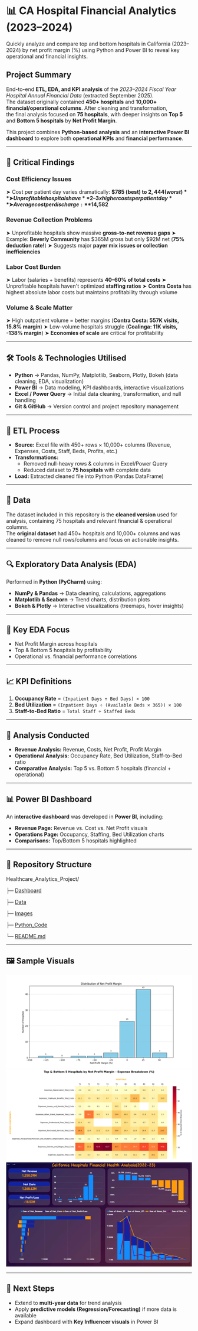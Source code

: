 # 📊 CA Hospital Financial Analytics (2023–2024)

Quickly analyze and compare top and bottom hospitals in California (2023–2024) by net profit margin (%) using Python and Power BI to reveal key operational and financial insights.


## Project Summary  
End-to-end **ETL, EDA, and KPI analysis** of the *2023–2024 Fiscal Year Hospital Annual Financial Data* (extracted September 2025).  
The dataset originally contained **450+ hospitals** and **10,000+ financial/operational columns**. After cleaning and transformation,  
the final analysis focused on **75 hospitals**, with deeper insights on **Top 5** and **Bottom 5 hospitals** by **Net Profit Margin**.  

This project combines **Python-based analysis** and an **interactive Power BI dashboard** to explore both **operational KPIs** and **financial performance**.  

---

## 🔑 Critical Findings

### Cost Efficiency Issues
 ➤ Cost per patient day varies dramatically: **$785 (best) to $2,444 (worst)**
 ➤ Unprofitable hospitals have **2–3x higher costs per patient day**
 ➤ Average cost per discharge: **$14,582**

### Revenue Collection Problems
 ➤ Unprofitable hospitals show massive **gross-to-net revenue gaps**
 ➤ Example: **Beverly Community** has $365M gross but only $92M net (**75% deduction rate!**)
 ➤ Suggests major **payer mix issues or collection inefficiencies**

### Labor Cost Burden
 ➤ Labor (salaries + benefits) represents **40–60% of total costs**
 ➤ Unprofitable hospitals haven't optimized **staffing ratios**
 ➤ **Contra Costa** has highest absolute labor costs but maintains profitability through volume

### Volume & Scale Matter
 ➤ High outpatient volume = better margins (**Contra Costa: 557K visits, 15.8% margin**)
 ➤ Low-volume hospitals struggle (**Coalinga: 11K visits, -138% margin**)
 ➤ **Economies of scale** are critical for profitability

 ---


## 🛠️ Tools & Technologies Utilised
- **Python** → Pandas, NumPy, Matplotlib, Seaborn, Plotly, Bokeh (data cleaning, EDA, visualization)  
- **Power BI** → Data modeling, KPI dashboards, interactive visualizations  
- **Excel / Power Query** → Initial data cleaning, transformation, and null handling  
- **Git & GitHub** → Version control and project repository management

---

## 🔄 ETL Process
- **Source:** Excel file with 450+ rows × 10,000+ columns (Revenue, Expenses, Costs, Staff, Beds, Profits, etc.)  
- **Transformations:**  
  - Removed null-heavy rows & columns in Excel/Power Query  
  - Reduced dataset to **75 hospitals** with complete data  
- **Load:** Extracted cleaned file into Python (Pandas DataFrame)  

---

## 📂 Data
The dataset included in this repository is the **cleaned version** used for analysis, containing 75 hospitals and relevant financial & operational columns.  
The **original dataset** had 450+ hospitals and 10,000+ columns and was cleaned to remove null rows/columns and focus on actionable insights.

---

## 🔍 Exploratory Data Analysis (EDA)
Performed in **Python (PyCharm)** using:  
- **NumPy & Pandas** → Data cleaning, calculations, aggregations  
- **Matplotlib & Seaborn** → Trend charts, distribution plots  
- **Bokeh & Plotly** → Interactive visualizations (treemaps, hover insights)

---

## 🔹 Key EDA Focus  
- Net Profit Margin across hospitals  
- Top & Bottom 5 hospitals by profitability  
- Operational vs. financial performance correlations  

---

## 📈 KPI Definitions
1. **Occupancy Rate** = `(Inpatient Days ÷ Bed Days) × 100`  
2. **Bed Utilization** = `(Inpatient Days ÷ (Available Beds × 365)) × 100`  
3. **Staff-to-Bed Ratio** = `Total Staff ÷ Staffed Beds`  

---

## 🧾 Analysis Conducted
- **Revenue Analysis:** Revenue, Costs, Net Profit, Profit Margin  
- **Operational Analysis:** Occupancy Rate, Bed Utilization, Staff-to-Bed ratio  
- **Comparative Analysis:** Top 5 vs. Bottom 5 hospitals (financial + operational)  

---

## 📊 Power BI Dashboard
An **interactive dashboard** was developed in **Power BI**, including:  
- **Revenue Page:** Revenue vs. Cost vs. Net Profit visuals  
- **Operations Page:** Occupancy, Staffing, Bed Utilization charts  
- **Comparisons:** Top/Bottom 5 hospitals highlighted  

---

## 📂 Repository Structure

Healthcare_Analytics_Project/

├─ [Dashboard](https://github.com/Lpriya2407-Portfolio/CA_Hospital_Financial_Analytics_2023_2024/tree/main/Healthcare_Analytics_Project/Dashboard)

├─ [Data](https://github.com/Lpriya2407-Portfolio/CA_Hospital_Financial_Analytics_2023_2024/tree/main/Healthcare_Analytics_Project/Data)

├─ [Images](https://github.com/Lpriya2407-Portfolio/CA_Hospital_Financial_Analytics_2023_2024/tree/main/Healthcare_Analytics_Project/Images)

├─ [Python_Code](https://github.com/Lpriya2407-Portfolio/CA_Hospital_Financial_Analytics_2023_2024/tree/main/Healthcare_Analytics_Project/Python_Code)

└─ [README.md](https://github.com/Lpriya2407-Portfolio/CA_Hospital_Financial_Analytics_2023_2024/blob/main/README.md)

---

## 🖼️ Sample Visuals

![EDA Plot](https://github.com/Lpriya2407-Portfolio/CA_Hospital_Financial_Analytics_2023_2024/blob/main/Healthcare_Analytics_Project/Images/eda_plots.png)
![Top vs Bottom 5](https://github.com/Lpriya2407-Portfolio/CA_Hospital_Financial_Analytics_2023_2024/blob/main/Healthcare_Analytics_Project/Images/top_bottom_hospitals.png)
![Dashboard Preview](https://github.com/Lpriya2407-Portfolio/CA_Hospital_Financial_Analytics_2023_2024/blob/main/Healthcare_Analytics_Project/Images/dashboard_preview.png)

---


## 📌 Next Steps
- Extend to **multi-year data** for trend analysis  
- Apply **predictive models (Regression/Forecasting)** if more data is available  
- Expand dashboard with **Key Influencer visuals** in Power BI  





